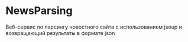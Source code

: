 # NewsParsing
Веб-сервис по парсингу новостного сайта с использованием jsoup и возвращающий результаты в формате json
